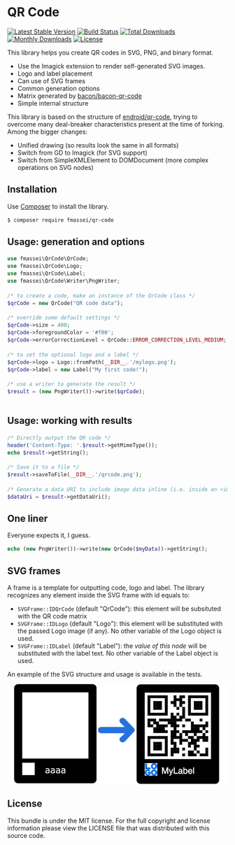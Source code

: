 # QR Code

[![Latest Stable Version](http://img.shields.io/packagist/v/fmassei/qr-code.svg)](https://packagist.org/packages/fmassei/qr-code)
[![Build Status](https://github.com/fmassei/qr-code/workflows/PHP%20Composer/badge.svg)](https://github.com/fmassei/qr-code/actions)
[![Total Downloads](http://img.shields.io/packagist/dt/fmassei/qr-code.svg)](https://packagist.org/packages/fmassei/qr-code)
[![Monthly Downloads](http://img.shields.io/packagist/dm/fmassei/qr-code.svg)](https://packagist.org/packages/fmassei/qr-code)
[![License](http://img.shields.io/packagist/l/fmassei/qr-code.svg)](https://packagist.org/packages/fmassei/qr-code)

This library helps you create QR codes in SVG, PNG, and binary format.

- Use the Imagick extension to render self-generated SVG images.
- Logo and label placement
- Can use of SVG frames
- Common generation options
- Matrix generated by [bacon/bacon-qr-code](https://github.com/Bacon/BaconQrCode)
- Simple internal structure

This library is based on the structure of [endroid/qr-code](https://github.com/endroid/qr-code), trying to
overcome many deal-breaker characteristics present at the time of forking.
Among the bigger changes:
- Unified drawing (so results look the same in all formats)
- Switch from GD to Imagick (for SVG support)
- Switch from SimpleXMLElement to DOMDocument (more complex operations on SVG nodes)

## Installation

Use [Composer](https://getcomposer.org/) to install the library.

``` bash
$ composer require fmassei/qr-code
```

## Usage: generation and options

```php
use fmassei\QrCode\QrCode;
use fmassei\QrCode\Logo;
use fmassei\QrCode\Label;
use fmassei\QrCode\Writer\PngWriter;

/* to create a code, make an instance of the QrCode class */
$qrCode = new QrCode("QR code data");

/* override some default settings */
$qrCode->size = 400;
$qrCode->foregroundColor = '#f00';
$qrCode->errorCorrectionLevel = QrCode::ERROR_CORRECTION_LEVEL_MEDIUM;

/* to set the optional logo and a label */
$qrCode->logo = Logo::fromPath(__DIR__.'/mylogo.png');
$qrCode->label = new Label("My first code!");

/* use a writer to generate the result */
$result = (new PngWriter())->write($qrCode);
        
```

## Usage: working with results

```php
/* Directly output the QR code */
header('Content-Type: '.$result->getMimeType());
echo $result->getString();

/* Save it to a file */
$result->saveToFile(__DIR__.'/qrcode.png');

/* Generate a data URI to include image data inline (i.e. inside an <img> tag) */
$dataUri = $result->getDataUri();
```

## One liner
Everyone expects it, I guess.
```php
echo (new PngWriter())->write(new QrCode($myData))->getString();
```

## SVG frames
A frame is a template for outputting code, logo and label.
The library recognizes any element inside the SVG frame with id equals to:

- `SVGFrame::IDQrCode` (default "QrCode"): this element will be subsituted with 
    the QR code matrix
- `SVGFrame::IDLogo` (default "Logo"): this element will be substituted with the
    passed Logo image (if any). No other variable of the Logo object is used.
- `SVGFrame::IDLabel` (default "Label"): the *value of this node* will be
    substituted with the label text. No other variable of the Label object is used.

An example of the SVG structure and usage is available in the tests.

![SVGFrame example](tests/assets/frame%20example.png)

## License

This bundle is under the MIT license. For the full copyright and license
information please view the LICENSE file that was distributed with this source code.
